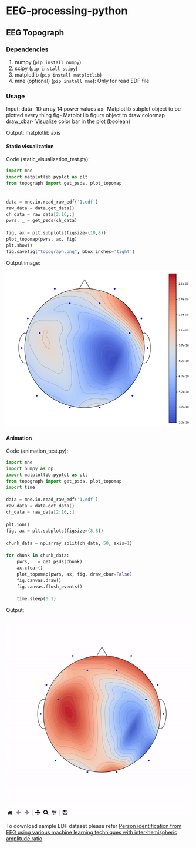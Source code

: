 # EEG-processing-python

## EEG Topograph 

### Dependencies
1. numpy (`pip install numpy`)
2. scipy (`pip install scipy`)
3. matplotlib (`pip install matplotlib`)
4. mne (optional) (`pip install mne`): Only for read EDF file 

### Usage
Input: data- 1D array 14 power values 
       ax- Matplotlib subplot object to be plotted every thing
       fig- Matplot lib figure object to draw colormap
       draw_cbar- Visualize color bar in the plot (boolean)

Output: matplotlib axis

#### Static visualization

Code (static_visualization_test.py):
```python
import mne
import matplotlib.pyplot as plt 
from topograph import get_psds, plot_topomap


data = mne.io.read_raw_edf('1.edf')
raw_data = data.get_data()
ch_data = raw_data[2:16,:]
pwrs, _ = get_psds(ch_data)

fig, ax = plt.subplots(figsize=(10,8))
plot_topomap(pwrs, ax, fig)
plt.show()
fig.savefig("topograph.png", bbox_inches='tight')
```

Output image:

![Topograph](topograph.png)

#### Animation

Code (animation_test.py):
```python
import mne
import numpy as np
import matplotlib.pyplot as plt 
from topograph import get_psds, plot_topomap
import time

data = mne.io.read_raw_edf('1.edf')
raw_data = data.get_data()
ch_data = raw_data[2:16,:]

plt.ion()
fig, ax = plt.subplots(figsize=(8,8))

chunk_data = np.array_split(ch_data, 50, axis=1)

for chunk in chunk_data:   
    pwrs, _ = get_psds(chunk)
    ax.clear()     
    plot_topomap(pwrs, ax, fig, draw_cbar=False)
    fig.canvas.draw()
    fig.canvas.flush_events()

    time.sleep(0.1)
```

Output:

![Topograph](topograph_animation.gif)

To download sample EDF dataset please refer [Person identification from EEG using various machine learning techniques with inter-hemispheric amplitude ratio](https://doi.org/10.1371/journal.pone.0238872)
